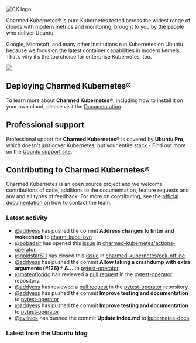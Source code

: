 ![CK logo](https://assets.ubuntu.com/v1/451d4cf4-Charmed+Kubernetes_RGB_onWhite_2022.svg)

Charmed Kubernetes® is pure Kubernetes tested across the widest range of clouds with modern metrics and monitoring, brought to you by the people who deliver Ubuntu.

Google, Microsoft, and many other institutions run Kubernetes on Ubuntu because we focus on the latest container capabilities in modern kernels. That’s why it’s the top choice for enterprise Kubernetes, too.

![](https://assets.ubuntu.com/v1/843c77b6-juju-at-a-glace.svg)

## Deploying Charmed Kubernetes®

To learn more about **Charmed Kubernetes**®, including how to install it on your own cloud, please visit the [Documentation][docs].

## Professional support

Professional upport for **Charmed Kubernetes**® is covered by **Ubuntu Pro**, which doesn't just cover Kubernetes, but your entire stack - Find out more on the [Ubuntu support site](https://ubuntu.com/support).

## Contributing to Charmed Kubernetes®

Charmed Kubernetes is an open source project and we welcome contributions of code, additions to the documentation, feature requests and any and all types of feedback. For more on contributing, see the [official documentation][get-in-touch] on how to contact the team.

<!-- LINKS -->
[docs]: https://ubuntu.com/kubernetes/docs
[get-in-touch]: https://ubuntu.com/kubernetes/docs/get-in-touch

### Latest activity

<!-- activity starts -->
 - [@addyess](https://github.com/addyess) has pushed the commit **Address changes to linter and wokecheck** to [charm-kube-ovn](https://github.com/charmed-kubernetes/charm-kube-ovn)
 - [@bobadair](https://github.com/bobadair) has opened this [issue](https://github.com/charmed-kubernetes/actions-operator/issues/70) in [charmed-kubernetes/actions-operator](https://api.github.com/repos/charmed-kubernetes/actions-operator).
 - [@goldstar611](https://github.com/goldstar611) has closed this [issue](https://github.com/charmed-kubernetes/cdk-offline/issues/1) in [charmed-kubernetes/cdk-offline](https://api.github.com/repos/charmed-kubernetes/cdk-offline).
 - [@addyess](https://github.com/addyess) has pushed the commit **Allow taking a crashdump with extra arguments (#126)  * A...** to [pytest-operator](https://github.com/charmed-kubernetes/pytest-operator)
 - [@mateoflorido](https://github.com/mateoflorido) has reviewed a [pull request](https://github.com/charmed-kubernetes/pytest-operator/pull/126) in the [pytest-operator](https://github.com/charmed-kubernetes/pytest-operator) repository.
 - [@addyess](https://github.com/addyess) has reviewed a [pull request](https://github.com/charmed-kubernetes/pytest-operator/pull/125) in the [pytest-operator](https://github.com/charmed-kubernetes/pytest-operator) repository.
 - [@addyess](https://github.com/addyess) has pushed the commit **Improve testing and documentation** to [pytest-operator](https://github.com/charmed-kubernetes/pytest-operator)
 - [@addyess](https://github.com/addyess) has pushed the commit **Improve testing and documentation** to [pytest-operator](https://github.com/charmed-kubernetes/pytest-operator)
 - [@evilnick](https://github.com/evilnick) has pushed the commit **Update index.md** to [kubernetes-docs](https://github.com/charmed-kubernetes/kubernetes-docs)
<!-- activity ends -->

<!-- roadmap starts -->

<!-- roadmap ends -->

### Latest from the Ubuntu blog

<!-- blog starts -->

<!-- blog ends -->
